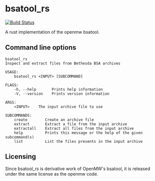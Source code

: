 # bsatool_rs

[![Build Status](https://travis-ci.org/arviceblot/bsatool_rs.svg?branch=master)](https://travis-ci.org/arviceblot/bsatool_rs)

A rust implementation of the openmw bsatool.

## Command line options

    bsatool_rs
    Inspect and extract files from Bethesda BSA archives

    USAGE:
        bsatool_rs <INPUT> [SUBCOMMAND]

    FLAGS:
        -h, --help       Prints help information
        -V, --version    Prints version information

    ARGS:
        <INPUT>    The input archive file to use

    SUBCOMMANDS:
        create        Create an archive file
        extract       Extract a file from the input archive
        extractall    Extract all files from the input archive
        help          Prints this message or the help of the given subcommand(s)
        list          List the files presents in the input archive

## Licensing

Since bsatool_rs is derivative work of OpenMW's bsatool, it is released under the same license as the openmw code.
